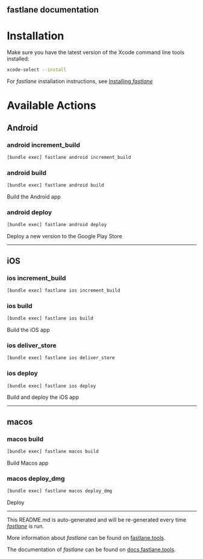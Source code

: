 fastlane documentation
----

# Installation

Make sure you have the latest version of the Xcode command line tools installed:

```sh
xcode-select --install
```

For _fastlane_ installation instructions, see [Installing _fastlane_](https://docs.fastlane.tools/#installing-fastlane)

# Available Actions

## Android

### android increment_build

```sh
[bundle exec] fastlane android increment_build
```



### android build

```sh
[bundle exec] fastlane android build
```

Build the Android app

### android deploy

```sh
[bundle exec] fastlane android deploy
```

Deploy a new version to the Google Play Store

----


## iOS

### ios increment_build

```sh
[bundle exec] fastlane ios increment_build
```



### ios build

```sh
[bundle exec] fastlane ios build
```

Build the iOS app

### ios deliver_store

```sh
[bundle exec] fastlane ios deliver_store
```



### ios deploy

```sh
[bundle exec] fastlane ios deploy
```

Build and deploy the iOS app

----


## macos

### macos build

```sh
[bundle exec] fastlane macos build
```

Build Macos app

### macos deploy_dmg

```sh
[bundle exec] fastlane macos deploy_dmg
```

Deploy

----

This README.md is auto-generated and will be re-generated every time [_fastlane_](https://fastlane.tools) is run.

More information about _fastlane_ can be found on [fastlane.tools](https://fastlane.tools).

The documentation of _fastlane_ can be found on [docs.fastlane.tools](https://docs.fastlane.tools).
